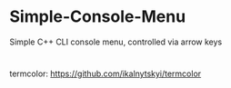 # Simple-Console-Menu
Simple C++ CLI console menu, controlled via arrow keys
#
termcolor: https://github.com/ikalnytskyi/termcolor

